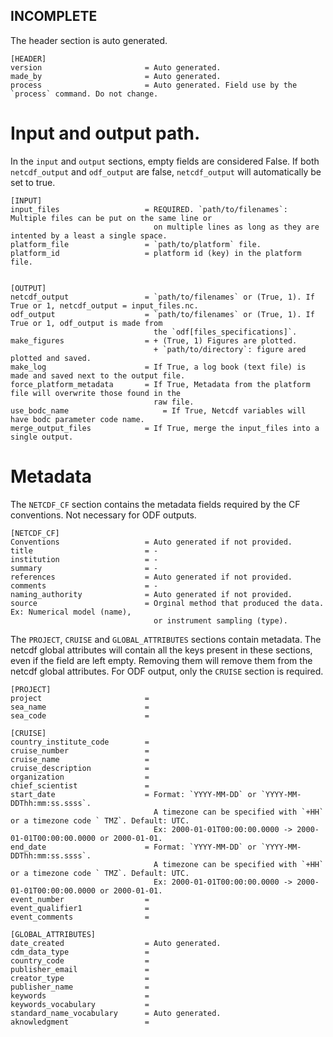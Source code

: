 ## INCOMPLETE



The header section is auto generated. 
```dosini
[HEADER]
version                       = Auto generated.
made_by                       = Auto generated.
process                       = Auto generated. Field use by the `process` command. Do not change.                                   
```
# Input and output path.
In the `input` and `output` sections, empty fields are considered False.
If both `netcdf_output` and `odf_output` are false, `netcdf_output` will automatically be set to true.
```dosini
[INPUT]
input_files                   = REQUIRED. `path/to/filenames`: Multiple files can be put on the same line or 
                                on multiple lines as long as they are intented by a least a single space.
platform_file                 = `path/to/platform` file.
platform_id                   = platform id (key) in the platform file.


[OUTPUT]
netcdf_output                 = `path/to/filenames` or (True, 1). If True or 1, netcdf_output = input_files.nc.
odf_output                    = `path/to/filenames` or (True, 1). If True or 1, odf_output is made from 
                                the `odf[files_specifications]`.
make_figures                  = + (True, 1) Figures are plotted.
                                + `path/to/directory`: figure ared plotted and saved.
make_log                      = If True, a log book (text file) is made and saved next to the output file.                               
force_platform_metadata       = If True, Metadata from the platform file will overwrite those found in the 
                                raw file.
use_bodc_name                     = If True, Netcdf variables will have bodc parameter code name.
merge_output_files            = If True, merge the input_files into a single output.                               
```

# Metadata
The `NETCDF_CF` section contains the metadata fields required by the CF conventions. Not necessary for ODF outputs.
```dosini
[NETCDF_CF]
Conventions                   = Auto generated if not provided.
title                         = -
institution                   = -
summary                       = -
references                    = Auto generated if not provided.
comments                      = -
naming_authority              = Auto generated if not provided.
source                        = Orginal method that produced the data. Ex: Numerical model (name), 
                                or instrument sampling (type).
```

The `PROJECT`, `CRUISE` and `GLOBAL_ATTRIBUTES` sections contain metadata. 
The netcdf global attributes will contain all the keys present in these sections, even if the field are left empty. 
Removing them will remove them from the netcdf global attributes. 
For ODF output, only the `CRUISE` section is required.
```dosini
[PROJECT]
project                       = 
sea_name                      = 
sea_code                      = 

[CRUISE]
country_institute_code        = 
cruise_number                 = 
cruise_name                   = 
cruise_description            = 
organization                  = 
chief_scientist               = 
start_date                    = Format: `YYYY-MM-DD` or `YYYY-MM-DDThh:mm:ss.ssss`.
                                A timezone can be specified with `+HH` or a timezone code ` TMZ`. Default: UTC.
                                Ex: 2000-01-01T00:00:00.0000 -> 2000-01-01T00:00:00.0000 or 2000-01-01.
end_date                      = Format: `YYYY-MM-DD` or `YYYY-MM-DDThh:mm:ss.ssss`.
                                A timezone can be specified with `+HH` or a timezone code ` TMZ`. Default: UTC.
                                Ex: 2000-01-01T00:00:00.0000 -> 2000-01-01T00:00:00.0000 or 2000-01-01.
event_number                  = 
event_qualifier1              = 
event_comments                = 

[GLOBAL_ATTRIBUTES]
date_created                  = Auto generated.
cdm_data_type                 = 
country_code                  = 
publisher_email               = 
creator_type                  = 
publisher_name                = 
keywords                      = 
keywords_vocabulary           = 
standard_name_vocabulary      = Auto generated.
aknowledgment                 = 
```